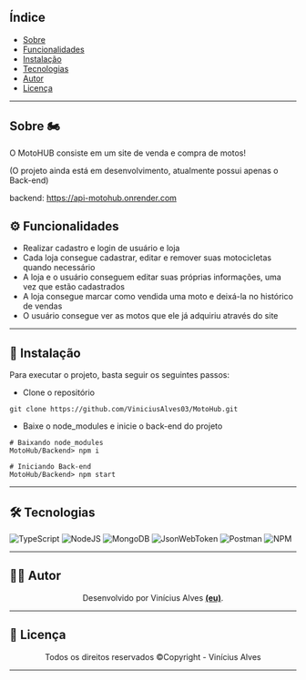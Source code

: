 ## Índice

* [Sobre](#sobre)
* [Funcionalidades](#funcionalidades)
* [Instalação](#instalacao)
* [Tecnologias](#tecnologias)
* [Autor](#autor)
* [Licença](#licenca)

------------------------------------

## Sobre 🏍️ <a id="sobre"></a>
O MotoHUB consiste em um site de venda e compra de motos!

(O projeto ainda está em desenvolvimento, atualmente possui apenas o Back-end)

backend: https://api-motohub.onrender.com
<br>

## ⚙️ Funcionalidades <a id="funcionalidades"></a>
* Realizar cadastro e login de usuário e loja
* Cada loja consegue cadastrar, editar e remover suas motocicletas quando necessário
* A loja e o usuário conseguem editar suas próprias informações, uma vez que estão cadastrados
* A loja consegue marcar como vendida uma moto e deixá-la no histórico de vendas
* O usuário consegue ver as motos que ele já adquiriu através do site

------------------------------------

## 🔧 Instalação <a id="instalacao"></a>

Para executar o projeto, basta seguir os seguintes passos:

* Clone o repositório
```
git clone https://github.com/ViniciusAlves03/MotoHub.git
```

* Baixe o node_modules e inicie o back-end do projeto
```
# Baixando node_modules
MotoHub/Backend> npm i

# Iniciando Back-end
MotoHub/Backend> npm start
```
------------------------------------

## 🛠️ Tecnologias <a id="tecnologias"></a>

![TypeScript](https://img.shields.io/badge/typescript-%23007ACC.svg?style=for-the-badge&logo=typescript&logoColor=white)
![NodeJS](https://img.shields.io/badge/node.js-6DA55F?style=for-the-badge&logo=node.js&logoColor=white)
![MongoDB](https://img.shields.io/badge/MongoDB-%234ea94b.svg?style=for-the-badge&logo=mongodb&logoColor=white)
![JsonWebToken](https://img.shields.io/badge/JWT-black?style=for-the-badge&logo=JSON%20web%20tokens)
![Postman](https://img.shields.io/badge/Postman-FF6C37?style=for-the-badge&logo=postman&logoColor=white)
![NPM](https://img.shields.io/badge/NPM-%23CB3837.svg?style=for-the-badge&logo=npm&logoColor=white")

------------------------------------

## 🧑‍💻 Autor <a id="autor"></a>

<p align="center">Desenvolvido por Vinícius Alves <strong><a href="https://github.com/ViniciusAlves03">(eu)</a></strong>.</p>

------------------------------------

## 📜 Licença <a id="licenca"></a>

<p align="center">Todos os direitos reservados ©Copyright - Vinícius Alves</p>

------------------------------------
